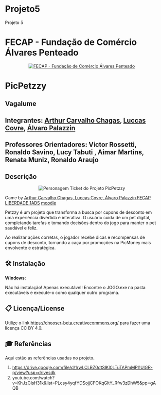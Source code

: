 # Projeto5
Projeto 5
# FECAP - Fundação de Comércio Álvares Penteado

<p align="center">
<a href= "https://www.fecap.br/"><img src="https://encrypted-tbn0.gstatic.com/images?q=tbn:ANd9GcRhZPrRa89Kma0ZZogxm0pi-tCn_TLKeHGVxywp-LXAFGR3B1DPouAJYHgKZGV0XTEf4AE&usqp=CAU" alt="FECAP - Fundação de Comércio Álvares Penteado" border="0"></a>
</p>

# PicPetzzy

## Vagalume

## Integrantes: <a href="https://www.linkedin.com/in/arthur-carvalho-chagas-1a7537382/">Arthur Carvalho Chagas</a>, <a href="https://www.linkedin.com/in/luccas-covre/">Luccas Covre</a>, <a href="http://www.linkedin.com/in/álvaro-palazzin-053784271/">Álvaro Palazzin</a>

## Professores Orientadores: Victor Rossetti</a>, Ronaldo Savino</a>, Lucy Tabuti</a> , Aimar Martins</a>, Renata Muniz</a>, Ronaldo Araujo</a>

## Descrição


<p align="center">
    <img src="https://i.imgur.com/bvftGpJ.jpeg" alt="Personagem Ticket do Projeto PicPetzzy" border="0">
</p>
  Game by <a href="">Arthur Carvalho Chagas, Luccas Covre, Álvaro Palazzin <a rel="license" href="">FECAP LIBERDADE 1ADS</a> <a href="">moodle</a>
</p>



Petzzy é um projeto que transforma a busca por cupons de desconto em uma experiência divertida e interativa. O usuário cuida de um pet digital, completando tarefas e tomando decisões dentro do jogo para manter o pet saudável e feliz.

Ao realizar ações corretas, o jogador recebe dicas e recompensas de cupons de desconto, tornando a caça por promoções na PicMoney mais envolvente e estratégica.

## 🛠 Instalação

<b>Windows:</b>

Não há instalação! Apenas executável!
Encontre o JOGO.exe na pasta executáveis e execute-o como qualquer outro programa.

## 📋 Licença/License
Utilize o link <https://chooser-beta.creativecommons.org/> para fazer uma licença CC BY 4.0.

## 🎓 Referências

Aqui estão as referências usadas no projeto.

1. https://drive.google.com/file/d/1rwLCLBZ0dtSIKI0LTuTAPmMPl1UIGR-p/view?usp=drivesdk
2. youtube.com/watch?v=KhJzClsH31k&list=PLcsy4yqfYDSojjCFOKqGltY_Rfw3zDhW5&pp=gAQB
